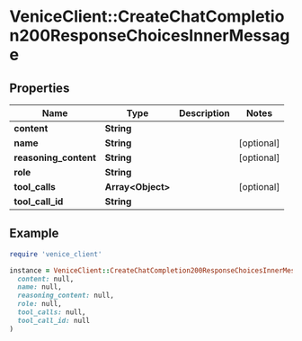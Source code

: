 # VeniceClient::CreateChatCompletion200ResponseChoicesInnerMessage

## Properties

| Name | Type | Description | Notes |
| ---- | ---- | ----------- | ----- |
| **content** | **String** |  |  |
| **name** | **String** |  | [optional] |
| **reasoning_content** | **String** |  | [optional] |
| **role** | **String** |  |  |
| **tool_calls** | **Array&lt;Object&gt;** |  | [optional] |
| **tool_call_id** | **String** |  |  |

## Example

```ruby
require 'venice_client'

instance = VeniceClient::CreateChatCompletion200ResponseChoicesInnerMessage.new(
  content: null,
  name: null,
  reasoning_content: null,
  role: null,
  tool_calls: null,
  tool_call_id: null
)
```

